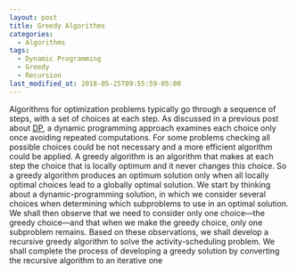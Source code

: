 ```yaml
---
layout: post
title: Greedy Algorithms
categories:
  - Algorithms
tags:
  - Dynamic Programming
  - Greedy
  - Recursion
last_modified_at: 2018-05-25T09:55:59-05:00
---
```


Algorithms for optimization problems typically go through a sequence of steps, with a set of choices at each step. As discussed in a previous post about [DP](2018-05-20-dynamic-programming.md), a dynamic programming approach examines each choice only once avoiding repeated computations. For some problems checking all possible choices could be not necessary and a more efficient algorithm could be applied. A greedy algorithm is an algorithm that makes at each step the choice that is locally optimum and it never changes this choice.
So a greedy algorithm produces an optimum solution only when all locally optimal choices lead to a globally optimal solution. We start by thinking about a
dynamic-programming solution, in which we consider several choices when determining
which subproblems to use in an optimal solution. We shall then observe that
we need to consider only one choice—the greedy choice—and that when we make
the greedy choice, only one subproblem remains. Based on these observations, we
shall develop a recursive greedy algorithm to solve the activity-scheduling problem.
We shall complete the process of developing a greedy solution by converting
the recursive algorithm to an iterative one

